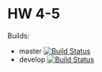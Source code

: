 # HW 4-5
Builds:
- master   [![Build Status](https://travis-ci.org/DenisRupp/hw4.svg?branch=master)](https://travis-ci.org/DenisRupp/hw4)
- develop  [![Build Status](https://travis-ci.org/DenisRupp/hw4.svg?branch=develop)](https://travis-ci.org/DenisRupp/hw4)
			